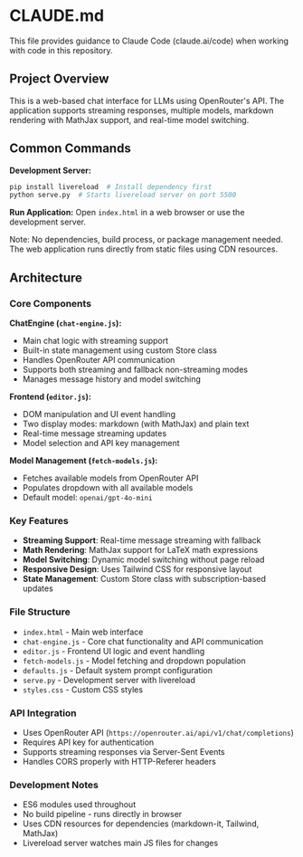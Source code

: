# CLAUDE.md

This file provides guidance to Claude Code (claude.ai/code) when working with code in this repository.

## Project Overview
This is a web-based chat interface for LLMs using OpenRouter's API. The application supports streaming responses, multiple models, markdown rendering with MathJax support, and real-time model switching.

## Common Commands

**Development Server:**
```bash
pip install livereload  # Install dependency first
python serve.py  # Starts livereload server on port 5500
```

**Run Application:**
Open `index.html` in a web browser or use the development server.

Note: No dependencies, build process, or package management needed. The web application runs directly from static files using CDN resources.

## Architecture

### Core Components

**ChatEngine (`chat-engine.js`):**
- Main chat logic with streaming support
- Built-in state management using custom Store class
- Handles OpenRouter API communication
- Supports both streaming and fallback non-streaming modes
- Manages message history and model switching

**Frontend (`editor.js`):**
- DOM manipulation and UI event handling
- Two display modes: markdown (with MathJax) and plain text
- Real-time message streaming updates
- Model selection and API key management

**Model Management (`fetch-models.js`):**
- Fetches available models from OpenRouter API
- Populates dropdown with all available models
- Default model: `openai/gpt-4o-mini`

### Key Features
- **Streaming Support**: Real-time message streaming with fallback
- **Math Rendering**: MathJax support for LaTeX math expressions
- **Model Switching**: Dynamic model switching without page reload
- **Responsive Design**: Uses Tailwind CSS for responsive layout
- **State Management**: Custom Store class with subscription-based updates

### File Structure
- `index.html` - Main web interface
- `chat-engine.js` - Core chat functionality and API communication
- `editor.js` - Frontend UI logic and event handling
- `fetch-models.js` - Model fetching and dropdown population
- `defaults.js` - Default system prompt configuration
- `serve.py` - Development server with livereload
- `styles.css` - Custom CSS styles

### API Integration
- Uses OpenRouter API (`https://openrouter.ai/api/v1/chat/completions`)
- Requires API key for authentication
- Supports streaming responses via Server-Sent Events
- Handles CORS properly with HTTP-Referer headers

### Development Notes
- ES6 modules used throughout
- No build pipeline - runs directly in browser
- Uses CDN resources for dependencies (markdown-it, Tailwind, MathJax)
- Livereload server watches main JS files for changes